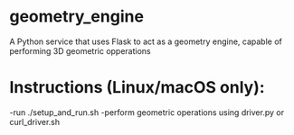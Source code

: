 # geometry_engine
A Python service that uses Flask to act as a geometry engine, capable of performing 3D geometric opperations

# Instructions (Linux/macOS only):
-run ./setup_and_run.sh
-perform geometric operations using driver.py or curl_driver.sh